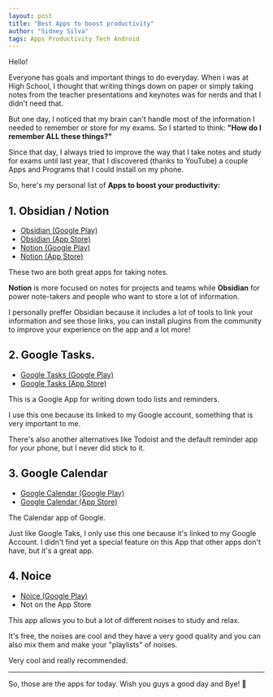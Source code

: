 ```yaml
---
layout: post
title: "Best Apps to boost productivity"
author: "Sidney Silva"
tags: Apps Productivity Tech Android
---
```


Hello!

Everyone has goals and important things to do everyday. When i was at High School, I thought that writing things down on paper or simply taking notes from the teacher presentations and keynotes was for nerds and that I didn't need that.

But one day, I noticed that my brain can't handle most of the information I needed to remember or store for my exams. So I started to think: **"How do I remember ALL these things?"**

Since that day, I always tried to improve the way that I take notes and study for exams until last year, that I discovered (thanks to YouTube) a couple Apps and Programs that I could install on my phone.

So, here's my personal list of **Apps to boost your productivity:**

## 1. Obsidian / Notion

- [Obsidian (Google Play)](https://play.google.com/store/apps/details?id=md.obsidian&hl=es&gl=US)
- [Obsidian (App Store)](https://apps.apple.com/es/app/obsidian-connected-notes/id1557175442)
- [Notion (Google Play)](https://play.google.com/store/apps/details?id=notion.id&hl=es&gl=US)
- [Notion (App Store)](https://apps.apple.com/es/app/notion-notas-tareas/id1232780281)

These two are both great apps for taking notes.

**Notion** is more focused on notes for projects and teams while **Obsidian** for power note-takers and people who want to store a lot of information.

I personally preffer Obsidian because it includes a lot of tools to link your information and see those links, you can install plugins from the community to improve your experience on the app and a lot more!

## 2. Google Tasks.

- [Google Tasks (Google Play)](https://play.google.com/store/apps/details?id=com.google.android.apps.tasks&hl=es&gl=US)
- [Google Tasks (App Store)](https://apps.apple.com/es/app/google-tasks-get-things-done/id1353634006)

This is a Google App for writing down todo lists and reminders.

I use this one because its linked to my Google account, something that is very important to me.

There's also another alternatives like Todoist and the default reminder app for your phone, but I never did stick to it.

## 3. Google Calendar

- [Google Calendar (Google Play)](https://play.google.com/store/apps/details?id=com.google.android.calendar&hl=es&gl=US)
- [Google Calendar (App Store)](https://apps.apple.com/es/app/google-calendar-planificador/id909319292)

The Calendar app of Google. 

Just like Google Taks, I only use this one because it's linked to my Google Account. I didn't find yet a special feature on this App that other apps don't have, but it's a great app.

## 4. Noice

- [Noice (Google Play)](https://play.google.com/store/apps/details?id=com.github.ashutoshgngwr.noice&hl=es&gl=US)
- Not on the App Store

This app allows you to but a lot of different noises to study and relax.

It's free, the noises are cool and they have a very good quality and you can also mix them and make your "playlists" of noises.

Very cool and really recommended.

---

So, those are the apps for today. Wish you guys a good day and Bye! 🙌




